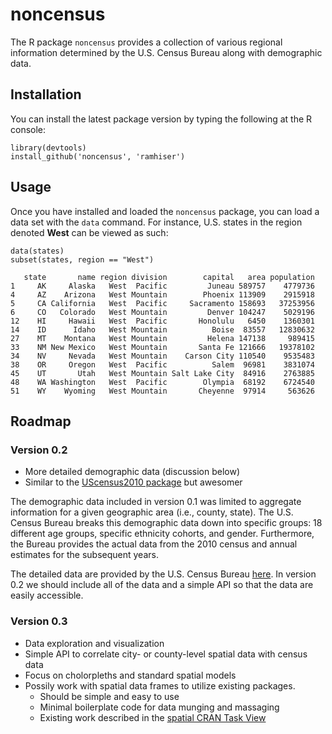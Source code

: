 # noncensus

The R package `noncensus` provides a collection of various regional information
determined by the U.S. Census Bureau along with demographic data.

## Installation

You can install the latest package version by typing the following at the R
console:

```
library(devtools)
install_github('noncensus', 'ramhiser')
```

## Usage

Once you have installed and loaded the `noncensus` package, you can load a data
set with the `data` command. For instance, U.S. states in the region
denoted **West** can be viewed as such:

```
data(states)
subset(states, region == "West")

   state       name region division        capital   area population
1     AK     Alaska   West  Pacific         Juneau 589757    4779736
4     AZ    Arizona   West Mountain        Phoenix 113909    2915918
5     CA California   West  Pacific     Sacramento 158693   37253956
6     CO   Colorado   West Mountain         Denver 104247    5029196
12    HI     Hawaii   West  Pacific       Honolulu   6450    1360301
14    ID      Idaho   West Mountain          Boise  83557   12830632
27    MT    Montana   West Mountain         Helena 147138     989415
33    NM New Mexico   West Mountain       Santa Fe 121666   19378102
34    NV     Nevada   West Mountain    Carson City 110540    9535483
38    OR     Oregon   West  Pacific          Salem  96981    3831074
45    UT       Utah   West Mountain Salt Lake City  84916    2763885
48    WA Washington   West  Pacific        Olympia  68192    6724540
51    WY    Wyoming   West Mountain       Cheyenne  97914     563626
```

## Roadmap

### Version 0.2

- More detailed demographic data (discussion below)
- Similar to the [UScensus2010
  package](http://cran.r-project.org/web/packages/UScensus2010/index.html) but
  awesomer

The demographic data included in version 0.1 was limited to aggregate
information for a given geographic area (i.e., county, state). The U.S. Census
Bureau breaks this demographic data down into specific groups: 18 different age
groups, specific ethnicity cohorts, and gender. Furthermore, the Bureau
provides the actual data from the 2010 census and annual estimates for the
subsequent years.

The detailed data are provided by the U.S. Census Bureau
[here](http://www.census.gov/popest/data/index.html). In version 0.2 we should
include all  of the data and a simple API so that the data are easily
accessible.

### Version 0.3

- Data exploration and visualization
- Simple API to correlate city- or county-level spatial data with census data
- Focus on cholorpleths and standard spatial models
- Possily work with spatial data frames to utilize existing packages.
  - Should be simple and easy to use
  - Minimal boilerplate code for data munging and massaging
  - Existing work described in the [spatial CRAN Task View](http://cran.r-project.org/web/views/Spatial.html)
